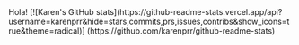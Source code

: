 <html lang="en">
    <head>
    </head>
         <script>
            // Toggles visibility of greeting
            function blink()
            {
                let body = document.querySelector('body');
                if (body.style.visibility == 'hidden')
                {
                    body.style.visibility = 'visible';
                }
                else
                {
                    body.style.visibility = 'hidden';
                }
            }
            window.setInterval(blink, 500);
        </script>
  <title>blink</title>
    </head>
  <body>
        Hola!
  </body>
        [![Karen's GitHub stats](https://github-readme-stats.vercel.app/api?username=karenprr&hide=stars,commits,prs,issues,contribs&show_icons=true&theme=radical)] 
        (https://github.com/karenprr/github-readme-stats)
</html>


